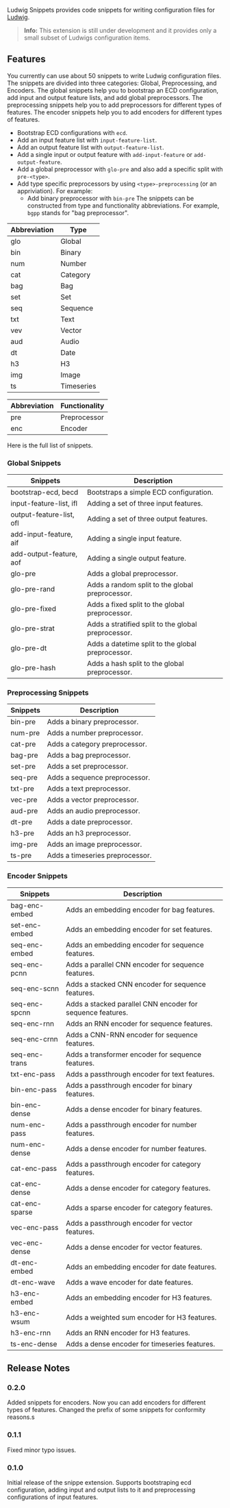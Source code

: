 Ludwig Snippets provides code snippets for writing configuration files for [Ludwig](https://ludwig.ai/latest/).

> **Info:** This extension is still under development and it provides only a small subset of Ludwigs configuration items.

## Features

You currently can use about 50 snippets to write Ludwig configuration files. The snippets are divided into three categories: Global, Preprocessing, and Encoders. The global snippets help you to bootstrap an ECD configuration, add input and output feature lists, and add global preprocessors. The preprocessing snippets help you to add preprocessors for different types of features. The encoder snippets help you to add encoders for different types of features.

- Bootstrap ECD configurations with `ecd`.
- Add an input feature list with `input-feature-list`.
- Add an output feature list with `output-feature-list`.
- Add a single input or output feature with `add-input-feature` or `add-output-feature`.
- Add a global preprocessor with `glo-pre` and also add a specific split with `pre-<type>`.
- Add type specific preprocessors by using `<type>-preprocessing` (or an appriviation). For example:
  - Add binary preprocessor with `bin-pre`
    The snippets can be constructed from type and functionality abbreviations. For example, `bgpp` stands for "bag preprocessor".

| Abbreviation | Type       |
| ------------ | ---------- |
| glo          | Global     |
| bin          | Binary     |
| num          | Number     |
| cat          | Category   |
| bag          | Bag        |
| set          | Set        |
| seq          | Sequence   |
| txt          | Text       |
| vev          | Vector     |
| aud          | Audio      |
| dt           | Date       |
| h3           | H3         |
| img          | Image      |
| ts           | Timeseries |

| Abbreviation | Functionality |
| ------------ | ------------- |
| pre          | Preprocessor  |
| enc          | Encoder       |

Here is the full list of snippets.

### Global Snippets

| Snippets                 | Description                                         |
| ------------------------ | --------------------------------------------------- |
| bootstrap-ecd, becd      | Bootstraps a simple ECD configuration.              |
| input-feature-list, ifl  | Adding a set of three input features.               |
| output-feature-list, ofl | Adding a set of three output features.              |
| add-input-feature, aif   | Adding a single input feature.                      |
| add-output-feature, aof  | Adding a single output feature.                     |
| glo-pre                  | Adds a global preprocessor.                         |
| glo-pre-rand             | Adds a random split to the global preprocessor.     |
| glo-pre-fixed            | Adds a fixed split to the global preprocessor.      |
| glo-pre-strat            | Adds a stratified split to the global preprocessor. |
| glo-pre-dt               | Adds a datetime split to the global preprocessor.   |
| glo-pre-hash             | Adds a hash split to the global preprocessor.       |

### Preprocessing Snippets

| Snippets | Description                     |
| -------- | ------------------------------- |
| bin-pre  | Adds a binary preprocessor.     |
| num-pre  | Adds a number preprocessor.     |
| cat-pre  | Adds a category preprocessor.   |
| bag-pre  | Adds a bag preprocessor.        |
| set-pre  | Adds a set preprocessor.        |
| seq-pre  | Adds a sequence preprocessor.   |
| txt-pre  | Adds a text preprocessor.       |
| vec-pre  | Adds a vector preprocessor.     |
| aud-pre  | Adds an audio preprocessor.     |
| dt-pre   | Adds a date preprocessor.       |
| h3-pre   | Adds an h3 preprocessor.        |
| img-pre  | Adds an image preprocessor.     |
| ts-pre   | Adds a timeseries preprocessor. |

### Encoder Snippets

| Snippets       | Description                                                |
| -------------- | ---------------------------------------------------------- |
| bag-enc-embed  | Adds an embedding encoder for bag features.                |
| set-enc-embed  | Adds an embedding encoder for set features.                |
| seq-enc-embed  | Adds an embedding encoder for sequence features.           |
| seq-enc-pcnn   | Adds a parallel CNN encoder for sequence features.         |
| seq-enc-scnn   | Adds a stacked CNN encoder for sequence features.          |
| seq-enc-spcnn  | Adds a stacked parallel CNN encoder for sequence features. |
| seq-enc-rnn    | Adds an RNN encoder for sequence features.                 |
| seq-enc-crnn   | Adds a CNN-RNN encoder for sequence features.              |
| seq-enc-trans  | Adds a transformer encoder for sequence features.          |
| txt-enc-pass   | Adds a passthrough encoder for text features.              |
| bin-enc-pass   | Adds a passthrough encoder for binary features.            |
| bin-enc-dense  | Adds a dense encoder for binary features.                  |
| num-enc-pass   | Adds a passthrough encoder for number features.            |
| num-enc-dense  | Adds a dense encoder for number features.                  |
| cat-enc-pass   | Adds a passthrough encoder for category features.          |
| cat-enc-dense  | Adds a dense encoder for category features.                |
| cat-enc-sparse | Adds a sparse encoder for category features.               |
| vec-enc-pass   | Adds a passthrough encoder for vector features.            |
| vec-enc-dense  | Adds a dense encoder for vector features.                  |
| dt-enc-embed   | Adds an embedding encoder for date features.               |
| dt-enc-wave    | Adds a wave encoder for date features.                     |
| h3-enc-embed   | Adds an embedding encoder for H3 features.                 |
| h3-enc-wsum    | Adds a weighted sum encoder for H3 features.               |
| h3-enc-rnn     | Adds an RNN encoder for H3 features.                       |
| ts-enc-dense   | Adds a dense encoder for timeseries features.              |

## Release Notes

### 0.2.0

Added snippets for encoders. Now you can add encoders for different types of features.
Changed the prefix of some snippets for conformity reasons.s

### 0.1.1

Fixed minor typo issues.

### 0.1.0

Initial release of the snippe extension. Supports bootstraping ecd configuration, adding input and output lists to it and preprocessing configurations of input features.
